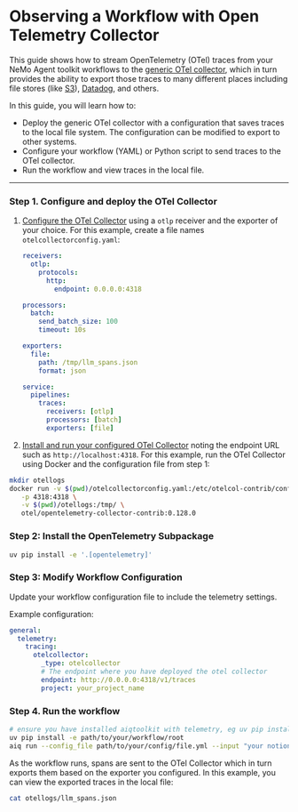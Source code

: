 <!--
SPDX-FileCopyrightText: Copyright (c) 2025, NVIDIA CORPORATION & AFFILIATES. All rights reserved.
SPDX-License-Identifier: Apache-2.0

Licensed under the Apache License, Version 2.0 (the "License");
you may not use this file except in compliance with the License.
You may obtain a copy of the License at

http://www.apache.org/licenses/LICENSE-2.0

Unless required by applicable law or agreed to in writing, software
distributed under the License is distributed on an "AS IS" BASIS,
WITHOUT WARRANTIES OR CONDITIONS OF ANY KIND, either express or implied.
See the License for the specific language governing permissions and
limitations under the License.
-->

# Observing a Workflow with Open Telemetry Collector

This guide shows how to stream OpenTelemetry (OTel) traces from your NeMo Agent toolkit workflows to the [generic OTel collector](https://opentelemetry.io/docs/collector/quick-start/), which in turn provides the ability to export those traces to many different places including file stores (like [S3](https://github.com/open-telemetry/opentelemetry-collector-contrib/tree/main/exporter/awss3exporter)), [Datadog](https://docs.datadoghq.com/opentelemetry/setup/collector_exporter/), and others.

In this guide, you will learn how to:

- Deploy the generic OTel collector with a configuration that saves traces to the local file system. The configuration can be modified to export to other systems.
- Configure your workflow (YAML) or Python script to send traces to the OTel collector.
- Run the workflow and view traces in the local file.

---

### Step 1. Configure and deploy the OTel Collector

1. [Configure the OTel Collector](https://opentelemetry.io/docs/collector/configuration/) using a `otlp` receiver and the exporter of your choice. For this example, create a file names `otelcollectorconfig.yaml`:

    ```yaml
    receivers:
      otlp:
        protocols:
          http:
            endpoint: 0.0.0.0:4318

    processors:
      batch:
        send_batch_size: 100
        timeout: 10s

    exporters:
      file:
        path: /tmp/llm_spans.json
        format: json

    service:
      pipelines:
        traces:
          receivers: [otlp]
          processors: [batch]
          exporters: [file]
    ```

2. [Install and run your configured OTel Collector](https://opentelemetry.io/docs/collector/installation/) noting the endpoint URL such as `http://localhost:4318`. For this example, run the OTel Collector using Docker and the configuration file from step 1:

```bash
mkdir otellogs
docker run -v $(pwd)/otelcollectorconfig.yaml:/etc/otelcol-contrib/config.yaml \
   -p 4318:4318 \
   -v $(pwd)/otellogs:/tmp/ \
   otel/opentelemetry-collector-contrib:0.128.0
```

### Step 2: Install the OpenTelemetry Subpackage

```bash
uv pip install -e '.[opentelemetry]'
```


### Step 3: Modify Workflow Configuration

Update your workflow configuration file to include the telemetry settings.

Example configuration:
```yaml
general:
  telemetry:
    tracing:
      otelcollector:
        _type: otelcollector
        # The endpoint where you have deployed the otel collector
        endpoint: http://0.0.0.0:4318/v1/traces
        project: your_project_name
```

### Step 4. Run the workflow

```bash
# ensure you have installed aiqtoolkit with telemetry, eg uv pip install -e '.[telemetry]'
uv pip install -e path/to/your/workflow/root
aiq run --config_file path/to/your/config/file.yml --input "your notional input"
```

As the workflow runs, spans are sent to the OTel Collector which in turn exports them based on the exporter you configured. In this example, you can view the exported traces in the local file:

```bash
cat otellogs/llm_spans.json
```
